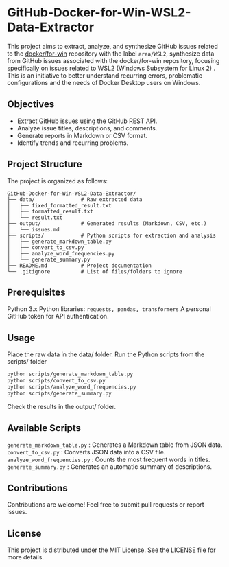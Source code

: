 # GitHub-Docker-for-Win-WSL2-Data-Extractor

This project aims to extract, analyze, and synthesize GitHub issues related to the [docker/for-win](https://github.com/docker/for-win) repository with the label `area/WSL2`, synthesize data from GitHub issues associated with the docker/for-win repository, focusing specifically on issues related to WSL2 (Windows Subsystem for Linux 2) . This is an initiative to better understand recurring errors, problematic configurations and the needs of Docker Desktop users on Windows.

## Objectives
- Extract GitHub issues using the GitHub REST API.
- Analyze issue titles, descriptions, and comments.
- Generate reports in Markdown or CSV format.
- Identify trends and recurring problems.

## Project Structure
The project is organized as follows:

```plaintext
GitHub-Docker-for-Win-WSL2-Data-Extractor/
├── data/               # Raw extracted data
│   ├── fixed_formatted_result.txt
│   ├── formatted_result.txt
│   └── result.txt
├── output/             # Generated results (Markdown, CSV, etc.)
│   └── issues.md
├── scripts/            # Python scripts for extraction and analysis
│   ├── generate_markdown_table.py
│   ├── convert_to_csv.py
│   ├── analyze_word_frequencies.py
│   └── generate_summary.py
├── README.md           # Project documentation
└── .gitignore          # List of files/folders to ignore
```

## Prerequisites
Python 3.x
Python libraries: ```requests, pandas, transformers```
A personal GitHub token for API authentication.

## Usage
Place the raw data in the data/ folder.
Run the Python scripts from the scripts/ folder

```bash
python scripts/generate_markdown_table.py
python scripts/convert_to_csv.py
python scripts/analyze_word_frequencies.py
python scripts/generate_summary.py
```
Check the results in the output/ folder.

## Available Scripts
```generate_markdown_table.py``` : Generates a Markdown table from JSON data.
```convert_to_csv.py``` : Converts JSON data into a CSV file.
```analyze_word_frequencies.py``` : Counts the most frequent words in titles.
```generate_summary.py``` : Generates an automatic summary of descriptions.

## Contributions
Contributions are welcome! Feel free to submit pull requests or report issues.

## License
This project is distributed under the MIT License. See the LICENSE file for more details.
